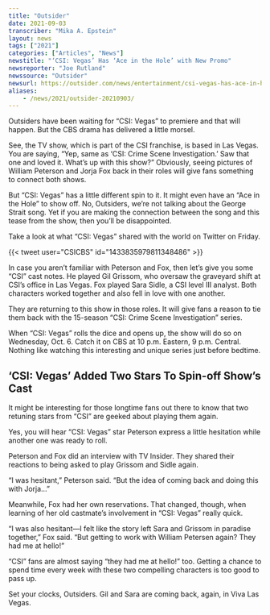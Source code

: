 ```yaml
---
title: "Outsider"
date: 2021-09-03
transcriber: "Mika A. Epstein"
layout: news
tags: ["2021"]
categories: ["Articles", "News"]
newstitle: "‘CSI: Vegas’ Has ‘Ace in the Hole’ with New Promo"
newsreporter: "Joe Rutland"
newssource: "Outsider"
newsurl: https://outsider.com/news/entertainment/csi-vegas-has-ace-in-hole-new-promo/
aliases:
    - /news/2021/outsider-20210903/
---
```


Outsiders have been waiting for “CSI: Vegas” to premiere and that will happen. But the CBS drama has delivered a little morsel.

See, the TV show, which is part of the CSI franchise, is based in Las Vegas. You are saying, “Yep, same as ‘CSI: Crime Scene Investigation.’ Saw that one and loved it. What’s up with this show?” Obviously, seeing pictures of William Peterson and Jorja Fox back in their roles will give fans something to connect both shows.

But “CSI: Vegas” has a little different spin to it. It might even have an “Ace in the Hole” to show off. No, Outsiders, we’re not talking about the George Strait song. Yet if you are making the connection between the song and this tease from the show, then you’ll be disappointed.

Take a look at what “CSI: Vegas” shared with the world on Twitter on Friday.

{{< tweet user="CSICBS" id="1433835979811348486" >}}

In case you aren’t familiar with Peterson and Fox, then let’s give you some “CSI” cast notes. He played Gil Grissom, who oversaw the graveyard shift at CSI’s office in Las Vegas. Fox played Sara Sidle, a CSI level III analyst. Both characters worked together and also fell in love with one another.

They are returning to this show in those roles. It will give fans a reason to tie them back with the 15-season “CSI: Crime Scene Investigation” series.

When “CSI: Vegas” rolls the dice and opens up, the show will do so on Wednesday, Oct. 6. Catch it on CBS at 10 p.m. Eastern, 9 p.m. Central. Nothing like watching this interesting and unique series just before bedtime.

## ‘CSI: Vegas’ Added Two Stars To Spin-off Show’s Cast

It might be interesting for those longtime fans out there to know that two retuning stars from “CSI” are geeked about playing them again.

Yes, you will hear “CSI: Vegas” star Peterson express a little hesitation while another one was ready to roll.

Peterson and Fox did an interview with TV Insider. They shared their reactions to being asked to play Grissom and Sidle again.

“I was hesitant,” Peterson said. “But the idea of coming back and doing this with Jorja…”

Meanwhile, Fox had her own reservations. That changed, though, when learning of her old castmate’s involvement in “CSI: Vegas” really quick.

“I was also hesitant—I felt like the story left Sara and Grissom in paradise together,” Fox said. “But getting to work with William Petersen again? They had me at hello!”

“CSI” fans are almost saying “they had me at hello!” too. Getting a chance to spend time every week with these two compelling characters is too good to pass up.

Set your clocks, Outsiders. Gil and Sara are coming back, again, in Viva Las Vegas.
